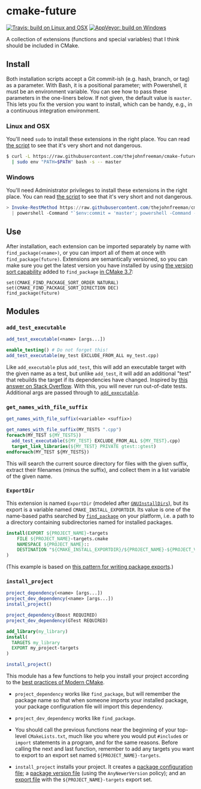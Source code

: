 # cmake-future

[![Travis: build on Linux and OSX](https://travis-ci.org/thejohnfreeman/cmake-future.svg?branch=master)](https://travis-ci.org/thejohnfreeman/cmake-future)
[![AppVeyor: build on Windows](https://ci.appveyor.com/api/projects/status/github/thejohnfreeman/cmake-future?branch=master&svg=true)](https://ci.appveyor.com/project/thejohnfreeman/cmake-future)

A collection of extensions (functions and special variables) that I think
should be included in CMake.


## Install

Both installation scripts accept a Git commit-ish (e.g. hash, branch, or tag)
as a parameter. With Bash, it is a positional parameter; with Powershell, it
must be an environment variable. You can see how to pass these parameters in
the one-liners below. If not given, the default value is `master`. This lets
you fix the version you want to install, which can be handy, e.g., in
a continuous integration environment.


### Linux and OSX

You'll need `sudo` to install these extensions in the right place. You can
read [the script](https://github.com/thejohnfreeman/cmake-future/blob/master/install.sh)
to see that it's very short and not dangerous.

```sh
$ curl -L https://raw.githubusercontent.com/thejohnfreeman/cmake-future/master/install.sh \
  | sudo env "PATH=$PATH" bash -s -- master
```

### Windows

You'll need Administrator privileges to install these extensions in the right
place. You can read [the
script](https://github.com/thejohnfreeman/cmake-future/blob/master/install.ps)
to see that it's very short and not dangerous.

```powershell
> Invoke-RestMethod https://raw.githubusercontent.com/thejohnfreeman/cmake-future/master/install.ps `
  | powershell -Command "`$env:commit = 'master'; powershell -Command -"
```


## Use

After installation, each extension can be imported separately by name with
`find_package(<name>)`, or you can import all of them at once with
`find_package(future)`. Extensions are semantically versioned, so you can make
sure you get the latest version you have installed by using [the version sort
capability](https://cmake.org/cmake/help/v3.7/command/find_package.html)
added to `find_package` [in CMake
3.7](https://blog.kitware.com/cmake-3-7-0-rc3-is-now-ready/):

```
set(CMAKE_FIND_PACKAGE_SORT_ORDER NATURAL)
set(CMAKE_FIND_PACKAGE_SORT_DIRECTION DEC)
find_package(future)
```


## Modules

### `add_test_executable`

```cmake
add_test_executable(<name> [args...])
```

```cmake
enable_testing() # Do not forget this!
add_test_executable(my_test EXCLUDE_FROM_ALL my_test.cpp)
```

Like `add_executable` plus `add_test`, this will add an executable target with
the given name as a test, but unlike `add_test`, it will add an additional
"test" that rebuilds the target if its dependencies have changed. Inspired by
[this answer on Stack Overflow](https://stackoverflow.com/a/10824578/618906).
With this, you will never run out-of-date tests. Additional args are passed
through to [`add_executable`](https://cmake.org/cmake/help/latest/command/add_executable.html).


### `get_names_with_file_suffix`

```cmake
get_names_with_file_suffix(<variable> <suffix>)
```

```cmake
get_names_with_file_suffix(MY_TESTS ".cpp")
foreach(MY_TEST ${MY_TESTS})
  add_test_executable(${MY_TEST} EXCLUDE_FROM_ALL ${MY_TEST}.cpp)
  target_link_libraries(${MY_TEST} PRIVATE gtest::gtest)
endforeach(MY_TEST ${MY_TESTS})
```

This will search the current source directory for files with the given suffix,
extract their filenames (minus the suffix), and collect them in a list
variable of the given name.


### `ExportDir`

This extension is named `ExportDir` (modeled after
[`GNUInstallDirs`](https://cmake.org/cmake/help/latest/module/GNUInstallDirs.html)),
but its export is a variable named `CMAKE_INSTALL_EXPORTDIR`. Its value is one
of the name-based paths searched by
[`find_package`](https://cmake.org/cmake/help/latest/command/find_package.html)
on your platform, i.e. a path to a directory containing subdirectories named
for installed packages.

```cmake
install(EXPORT ${PROJECT_NAME}-targets
    FILE ${PROJECT_NAME}-targets.cmake
    NAMESPACE ${PROJECT_NAME}::
    DESTINATION "${CMAKE_INSTALL_EXPORTDIR}/${PROJECT_NAME}-${PROJECT_VERSION}"
)
```

(This example is based on [this pattern for writing package
exports](https://unclejimbo.github.io/2018/06/08/Modern-CMake-for-Library-Developers/#Install-and-Export-the-Target).)


### `install_project`

```cmake
project_dependency(<name> [args...])
project_dev_dependency(<name> [args...])
install_project()
```

```cmake
project_dependency(Boost REQUIRED)
project_dev_dependency(GTest REQUIRED)

add_library(my_library)
install(
  TARGETS my_library
  EXPORT my_project-targets
)

install_project()
```

This module has a few functions to help you install your project according to
the [best practices of Modern
CMake](https://unclejimbo.github.io/2018/06/08/Modern-CMake-for-Library-Developers/#Install-and-Export-the-Target).

- `project_dependency` works like `find_package`, but will remember the
  package name so that when someone imports your installed package, your
  package configuration file will import this dependency.

- `project_dev_dependency` works like `find_package`.

- You should call the previous functions near the beginning of your top-level
  `CMakeLists.txt`, much like you where you would put `#include`s or `import`
  statements in a program, and for the same reasons. Before calling the next
  and last function, remember to add any targets you want to export to an
  export set named `${PROJECT_NAME}-targets`.

- `install_project` installs your project. It creates a [package configuration
  file](https://cmake.org/cmake/help/latest/manual/cmake-packages.7.html#config-file-packages);
  a [package version
  file](https://cmake.org/cmake/help/latest/module/CMakePackageConfigHelpers.html#generating-a-package-version-file)
  (using the `AnyNewerVersion` policy); and an [export
  file](https://cmake.org/cmake/help/latest/command/install.html#export) with
  the `${PROJECT_NAME}-targets` export set.
